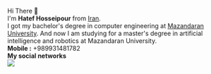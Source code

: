 Hi There 👋<br /> I'm **Hatef Hosseipour** from [Iran](https://en.wikipedia.org/wiki/Iran). <br />I got my bachelor's degree in computer engineering at [Mazandaran University](https://www.google.com/search?q=university%20of%20mazandaran&rlz=1C1GCEA_enIR1017IR1017&oq=university%20of%20mazandaran&aqs=chrome.0.35i39i355j46i39j46i512j46i20i263i512j46i131i199i433i465i512j46i512j69i60l2.1369j0j9&sourceid=chrome&ie=UTF-8).
And now I am studying for a master's degree in artificial intelligence and robotics at Mazandaran University.<br />
<b>Mobile :</b>  +989931481782 <br />
**My social networks**<br />
<img src="https://icons8.com/nolan/50/whatsapp.png"/>

